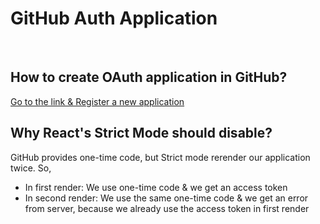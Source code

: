 # GitHub Auth Application

&nbsp;

## How to create OAuth application in GitHub?

[Go to the link & Register a new application](https://github.com/settings/developers)

## Why React's Strict Mode should disable?

GitHub provides one-time code, but Strict mode rerender our application twice. So,

- In first render: We use one-time code & we get an access token
- In second render: We use the same one-time code & we get an error from server, because we already use the access token in first render
